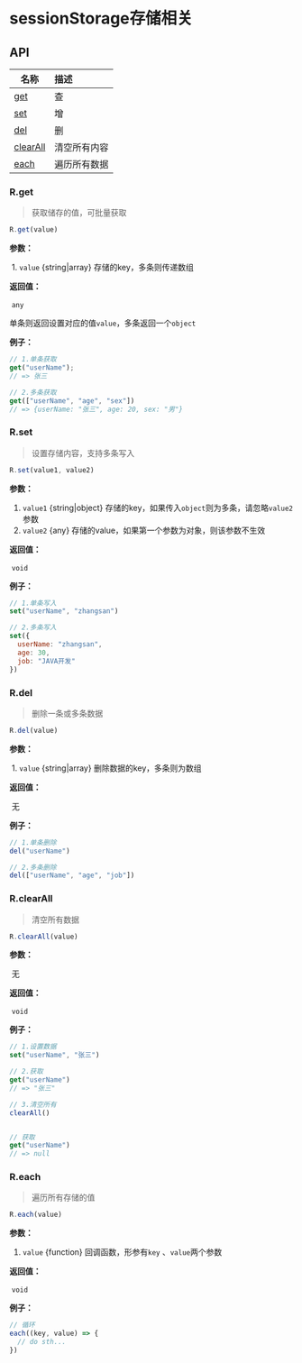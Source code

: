 # sessionStorage存储相关

## API

| 名称                               | 描述         |
| ---------------------------------- | :----------- |
| <a href="#r-get">get</a>           | 查           |
| <a href="#r-del">set</a>           | 增           |
| <a href="#r-del">del</a>           | 删           |
| <a href="#r-clearall">clearAll</a> | 清空所有内容 |
| <a href="#r-each">each</a>         | 遍历所有数据 |



### R.get

> 获取储存的值，可批量获取

```javascript
R.get(value)
```

**参数：**

​	1. `value` {string|array} 存储的key，多条则传递数组

**返回值：**

​	`any`

​	单条则返回设置对应的值`value`，多条返回一个`object`

 **例子：**

```javascript
// 1.单条获取
get("userName");
// => 张三

// 2.多条获取
get(["userName", "age", "sex"])
// => {userName: "张三", age: 20, sex: "男"}
```





### R.set

> 设置存储内容，支持多条写入

```javascript
R.set(value1, value2)
```

**参数：**

1. `value1` {string|object} 存储的key，如果传入`object`则为多条，请忽略`value2`参数
2.  `value2` {any} 存储的value，如果第一个参数为对象，则该参数不生效

**返回值：**

​	`void`

 **例子：**

```javascript
// 1.单条写入
set("userName", "zhangsan")

// 2.多条写入
set({
  userName: "zhangsan",
  age: 30,
  job: "JAVA开发"
})
```



### R.del

> 删除一条或多条数据

```javascript
R.del(value)
```

**参数：**

​	1. `value` {string|array} 删除数据的key，多条则为数组

**返回值：**

​	无

 **例子：**

```javascript
// 1.单条删除
del("userName")

// 2.多条删除
del(["userName", "age", "job"])
```



### R.clearAll

> 清空所有数据

```javascript
R.clearAll(value)
```

**参数：**

​	无

**返回值：**

​	`void`

 **例子：**

```javascript
// 1.设置数据
set("userName", "张三")

// 2.获取
get("userName")
// => "张三"

// 3.清空所有
clearAll()


// 获取
get("userName")
// => null
```



### R.each

> 遍历所有存储的值

```javascript
R.each(value)
```

**参数：**

1. `value` {function} 回调函数，形参有`key` 、`value`两个参数

**返回值：**

​	`void`

 **例子：**

```javascript
// 循环
each((key, value) => {
  // do sth...
})
```

